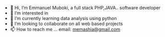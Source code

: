 - 👋 Hi, I’m Emmanuel Muboki, a full stack PHP,JAVA.. software developer 
- 👀 I’m interested in 
- 🌱 I’m currently learning data analysis using python
- 💞️ I’m looking to collaborate on all web based projects
- 📫 How to reach me ... email: memashia@gmail.com 

<!---
Muboki/Muboki is a ✨ special ✨ repository because its `README.md` (this file) appears on your GitHub profile.
You can click the Preview link to take a look at your changes.
--->
